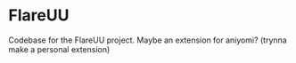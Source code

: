# FlareUU

Codebase for the FlareUU project. Maybe an extension for aniyomi? (trynna make a personal extension)